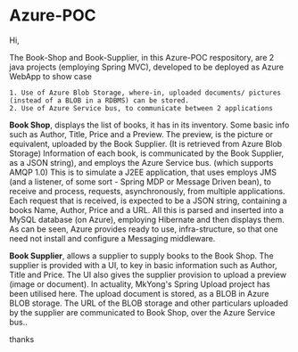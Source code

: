 # Azure-POC

Hi,

The Book-Shop and Book-Supplier, in this Azure-POC respository, are 2 java projects (employing Spring MVC), developed to be deployed as Azure WebApp to show case 



	1. Use of Azure Blob Storage, where-in, uploaded documents/ pictures (instead of a BLOB in a RDBMS) can be stored.
	2. Use of Azure Service bus, to communicate between 2 applications


<b>Book Shop</b>, displays the list of books, it has in its inventory.
Some basic info such as Author, Title, Price and a Preview.
The preview, is the picture or equivalent, uploaded by the Book Supplier.
	(It is retrieved from Azure Blob Storage)
Information of each book, is communicated by the Book Supplier, as a JSON string), and employs the Azure Service bus. (which supports AMQP 1.0)
This is to simulate a J2EE application, that uses employs JMS (and a listener, of some sort - Spring MDP or Message Driven bean), to receive and process, requests, asynchronously, from multiple applications. Each request that is received, is expected to be a JSON string, containing a books Name, Author, Price and a URL. All this is parsed and inserted into a MySQL database (on Azure), employing Hibernate and then displays them.
As can be seen, Azure provides ready to use, infra-structure, so that one need not install and configure a Messaging middleware.


<b>Book Supplier</b>, allows a supplier to supply books to the Book Shop.
The supplier is provided with a UI, to key in basic information such as Author, Title and Price. The UI also gives the supplier  provision to upload a preview (image or document). In actuality, MkYong's Spring Upload project has been utilised here. The upload document is stored, as a BLOB in Azure BLOB storage. The URL of the BLOB storage and other particulars uploaded by the supplier are communicated to Book Shop, over the Azure Service bus..


thanks
